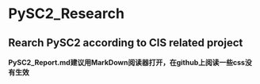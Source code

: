 # PySC2_Research
## Rearch PySC2 according to CIS related project

**PySC2_Report.md建议用MarkDown阅读器打开，在github上阅读一些css没有生效**
